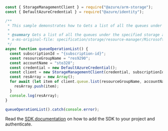 ```javascript
const { StorageManagementClient } = require("@azure/arm-storage");
const { DefaultAzureCredential } = require("@azure/identity");

/**
 * This sample demonstrates how to Gets a list of all the queues under the specified storage account
 *
 * @summary Gets a list of all the queues under the specified storage account
 * x-ms-original-file: specification/storage/resource-manager/Microsoft.Storage/stable/2021-09-01/examples/QueueOperationList.json
 */
async function queueOperationList() {
  const subscriptionId = "{subscription-id}";
  const resourceGroupName = "res9290";
  const accountName = "sto328";
  const credential = new DefaultAzureCredential();
  const client = new StorageManagementClient(credential, subscriptionId);
  const resArray = new Array();
  for await (let item of client.queue.list(resourceGroupName, accountName)) {
    resArray.push(item);
  }
  console.log(resArray);
}

queueOperationList().catch(console.error);
```

Read the [SDK documentation](https://github.com/Azure/azure-sdk-for-js/blob/%40azure%2Farm-storage_17.2.0/sdk/storage/arm-storage/README.md) on how to add the SDK to your project and authenticate.
